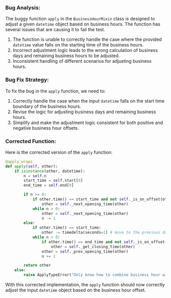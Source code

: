 ### Bug Analysis:
The buggy function `apply` in the `BusinessHourMixin` class is designed to adjust a given `datetime` object based on business hours. The function has several issues that are causing it to fail the test. 

1. The function is unable to correctly handle the case where the provided `datetime` value falls on the starting time of the business hours.
2. Incorrect adjustment logic leads to the wrong calculation of business days and remaining business hours to be adjusted.
3. Inconsistent handling of different scenarios for adjusting business hours.

### Bug Fix Strategy:
To fix the bug in the `apply` function, we need to:
1. Correctly handle the case when the input `datetime` falls on the start time boundary of the business hours.
2. Revise the logic for adjusting business days and remaining business hours.
3. Simplify and make the adjustment logic consistent for both positive and negative business hour offsets.

### Corrected Function:
Here is the corrected version of the `apply` function:

```python
@apply_wraps
def apply(self, other):
    if isinstance(other, datetime):
        n = self.n
        start_time = self.start[0]
        end_time = self.end[0]

        if n >= 0:
            if other.time() == start_time and not self._is_on_offset(other):
                other = self._next_opening_time(other)
            while n > 0:
                other = self._next_opening_time(other)
                n -= 1
        else:
            if other.time() == start_time:
                other -= timedelta(seconds=1) # move to the previous day
            while n < 0:
                if other.time() == end_time and not self._is_on_offset(other):
                    other = self._get_closing_time(other)
                other = self._prev_opening_time(other)
                n += 1

        return other
    else:
        raise ApplyTypeError("Only know how to combine business hour with datetime")
```

With this corrected implementation, the `apply` function should now correctly adjust the input `datetime` object based on the business hour offset.